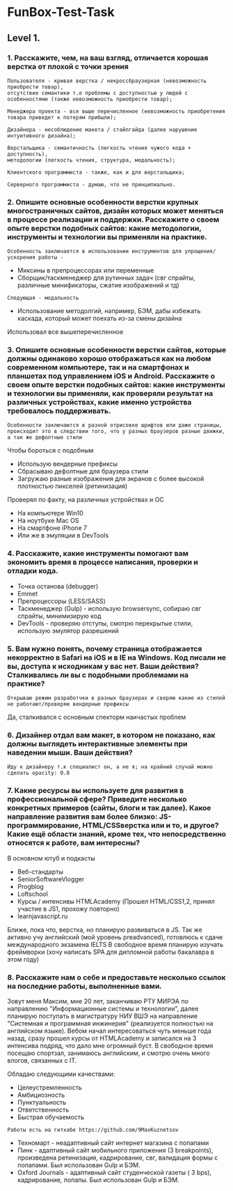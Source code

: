 # FunBox-Test-Task

## Level 1. 

### 1. Расскажите, чем, на ваш взгляд, отличается хорошая верстка от плохой с точки зрения 
```
Пользователя - кривая верстка / некроссбраузерная (невозможность приобрести товар), 
отсутствие семантики т.е проблемы с доступностью у людей с особенностями (также невозможность приобрести товар);

Менеджера проекта - все выше перечисленное (невозможность приобретения товара приведет к потерям прибыли);

Дизайнера - несоблюдение макета / стайлгайда (далее нарушение интуитивного дизайна); 

Верстальщика - семантичность (легкость чтения чужого кода + доступность), 
методологии (легкость чтения, структура, модальность); 

Клиентского программиста - также, как и для верстальщика;

Серверного программиста - думаю, что не принципиально.
```

### 2. Опишите основные особенности верстки крупных многостраничных сайтов, дизайн которых может меняться в процессе реализации и поддержки. Расскажите о своем опыте верстки подобных сайтов: какие методологии, инструменты и технологии вы применяли на практике.
```
Особенность заключается в использовании инструментов для упрощения/ускорения работы - 
```
* Миксины в препроцессорах или переменные
* Сборщик/таскменеджер для рутинных задач (свг спрайты, различные минификаторы, сжатие изображений и тд)
```
Следующая - модальность
```
* Использование методолгий, например, БЭМ, дабы избежать каскада, который может поехать из-за смены дизайна

Использовал все вышеперечисленное 

### 3. Опишите основные особенности верстки сайтов, которые должны одинаково хорошо отображаться как на любом современном компьютере, так и на смартфонах и планшетах под управлением iOS и Android. Расскажите о своем опыте верстки подобных сайтов: какие инструменты и технологии вы применяли, как проверяли результат на различных устройствах, какие именно устройства требовалось поддерживать.
```
Особенности заключаются в разной отрисовке шрифтов или даже страницы, 
происходит это в следствии того, что у разных браузеров разные движки, а так же дефолтные стили 
```
Чтобы бороться с подобным 
* Использую вендерные префиксы
* Сбрасываю дефолтные для браузера стили
* Загружаю разные изображения для экранов с более высокой плотностью пикселей (ретинизация)

Проверял по факту, на различных устройствах и ОС
* На компьютере Win10
* На ноутбуке Mac OS
* На смартфоне iPhone 7 
* Или же в эмуляции в DevTools

### 4. Расскажите, какие инструменты помогают вам экономить время в процессе написания, проверки и отладки кода.
* Точка останова (debugger)
* Emmet 
* Препроцессоры (LESS/SASS)
* Таскменеджер (Gulp) - использую browsersync, собираю свг спрайты, минимизирую код
* DevTools - проверяю отступы, смотрю перекрытые стили, использую эмулятор разрешений

### 5. Вам нужно понять, почему страница отображается некорректно в Safari на iOS и в IE на Windows. Код писали не вы, доступа к исходникам у вас нет. Ваши действия? Сталкивались ли вы с подобными проблемами на практике? 
```
Открываю режим разработчки в разных браузерах и сверяю какие из стилей не работают/проверяю вендерные префиксы
```
Да, сталкивался с основным спекторм наичастых проблем

### 6. Дизайнер отдал вам макет, в котором не показано, как должны выглядеть интерактивные элементы при наведении мыши. Ваши действия? 
```
Иду к дизайнеру т.к специалист он, а не я; на крайний случай можно сделать opacity: 0.8
```

### 7. Какие ресурсы вы используете для развития в профессиональной сфере? Приведите несколько конкретных примеров (сайты, блоги и так далее). Какое направление развития вам более близко: JS-программирование, HTML/CSSверстка или и то, и другое? Какие ещё области знаний, кроме тех, что непосредственно относятся к работе, вам интересны? 
В основном ютуб и подкасты
* Веб-стандарты
* SeniorSoftwareVlogger
* Progblog
* Loftschool
* Курсы / интенсивы HTMLAcademy (Прошел HTML/CSS1,2, принял участие в JS1, прохожу повторно)
* learnjavascript.ru

Ближе, пока что, верстка, но планирую развиваться в JS.
Так же активно учу английский (мой уровень preadvanced), готовлюсь к сдаче международного экзамена IELTS
В свободное время планирую изучать фреймворки (хочу написать SPA для дипломной работы бакалавра в этом году)

### 8. Расскажите нам о себе и предоставьте несколько ссылок на последние работы, выполненные вами. 
Зовут меня Максим, мне 20 лет, заканчиваю РТУ МИРЭА по направлению "Информационные системы и технологии", 
далее планирую поступать в магистратуру НИУ ВШЭ на направление "Системная и программная инжинерия" (реализуется полностью на английском языке). Вебом начал интересоваться чуть меньше года назад, сразу прошел курсы от HTMLAcademy и записался на 3 интенсива подряд, что дало мне огромный буст. В свободное время посещаю спортзал, занимаюсь английским, и смотрю очень много влогов, связанных с IT.

Обладаю следующими качествами:
* Целеустремленность
* Амбициозность
* Пунктуальность
* Ответственность
* Быстрая обучаемость
```
Работы есть на гитхабе https://github.com/9MaxKuznetsov
```
* Техномарт - неадаптивный сайт интернет магазина с попапами
* Пинк - адаптивный сайт мобильного приложения (3 breakpoints), произведена ретинизация, кадрирование, свг, валидация формы с попапами. Был использован Gulp и БЭМ.
* Oxford Journals - адаптивный сайт студенческой газеты ( 3 bps), кадрирование, попапы. Был использован Gulp и БЭМ.
